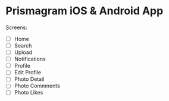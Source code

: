 # Prismagram iOS & Android App

Screens:
- [ ] Home
- [ ] Search
- [ ] Upload
- [ ] Notifications
- [ ] Profile
- [ ] Edit Profile
- [ ] Photo Detail
- [ ] Photo Commnents
- [ ] Photo Likes